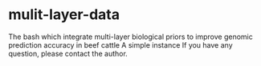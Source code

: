 # mulit-layer-data
The bash which integrate multi-layer biological priors to improve genomic prediction accuracy in beef cattle
A simple instance
If you have any question, please contact the author. 
